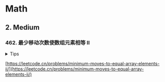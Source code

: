 # Math

## 2. Medium

### 462. 最少移动次数使数组元素相等 II

<details>
<summary>Tips</summary>

1. 在数轴上,只有所有数到中心点的距离才能最短
2. 所以排序后直接求和中心点的差的和

</details>

[https://leetcode.cn/problems/minimum-moves-to-equal-array-elements-ii/](https://leetcode.cn/problems/minimum-moves-to-equal-array-elements-ii/)